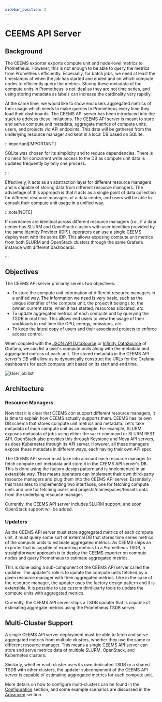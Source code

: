 ```yaml
---
sidebar_position: 2
---
```


# CEEMS API Server

## Background

The CEEMS exporter exports compute unit and node-level metrics to Prometheus. However, this is
not enough to be able to query the metrics from Prometheus efficiently. Especially, for
batch jobs, we need at least the timestamps of when the job has started and ended and
on which compute nodes to efficiently query the metrics. Storing these metadata of
the compute units in Prometheus is not ideal as they are not time series, and using storing metadata as labels can increase the cardinality very rapidly.

At the same time, we would like to show end users aggregated metrics of their usage
which needs to make queries to Prometheus every time they load their dashboards. The
CEEMS API server has been introduced into the stack to address these limitations. The CEEMS
API server is meant to store and serve compute unit metadata, aggregate metrics of
compute units, users, and projects _via_ API endpoints. This data will be gathered from
the underlying resource manager and kept in a local DB based on SQLite.

:::important[IMPORTANT]

SQLite was chosen for its simplicity and to reduce dependencies. There is no need for
concurrent write access to the DB as compute unit data is updated frequently by only one
process.

:::

Effectively, it acts as an abstraction layer for different
resource managers and is capable of storing data from different resource managers.
The advantage of this approach is that it acts as a single point of data collection for
different resource managers of a data center, and users will be able to consult their compute unit usage in a unified way.

:::note[NOTE]

If usernames are identical across different resource managers (_i.e.,_ if a data center has SLURM and OpenStack clusters with user identities provided by the same Identity Provider (IDP)), operators can use a single CEEMS deployment with the same IDP. This allows exposing compute unit metrics from both SLURM and OpenStack clusters through the same Grafana instance with different dashboards.

:::

## Objectives

The CEEMS API server primarily serves two objectives:

- To store the compute unit information of different resource managers in a unified way.
The information we need is very basic, such as the unique identifier of the compute unit, the project it
belongs to, the owner, current state, when it has started, resources allocated, _etc_.
- To update aggregated metrics of each compute unit by querying the TSDB in real time.
This allows end users to view the usage of their workloads in real time like CPU,
energy, emissions, _etc_.
- To keep the latest copy of users and their associated projects to enforce access control.

When coupled with the
[JSON API DataSource](https://grafana.github.io/grafana-json-datasource/installation/) or
[Infinity DataSource](https://grafana.com/grafana/plugins/yesoreyeram-infinity-datasource/)
of Grafana, we can list a user's compute units 
along with the metadata and aggregated metrics of each unit. The stored metadata in the
CEEMS API server's DB will allow us to dynamically construct the URLs for the Grafana dashboards for
each compute unit based on its start and end time.

![User job list](/img/dashboards/job_list_user.png)

## Architecture

### Resource Managers

Now that it is clear that CEEMS _can_ support different resource managers, it is time
to explain how CEEMS actually supports them. CEEMS has its own DB schema that stores
compute unit metrics and metadata. Let's take metadata of each compute unit as an
example. For example, SLURM exposes metadata of jobs using either the `sacct` command or
SLURM REST API. OpenStack also provides this through Keystone and Nova API servers, as does Kubernetes through its API server. However, all these managers expose these metadata
in different ways, each having their own API spec.

The CEEMS API server must take into account each resource manager to fetch compute unit
metadata and store it in the CEEMS API server's DB. This is done using the factory design
pattern and is implemented in an extensible way. That means operators can implement their
own third-party resource managers and plug them into the CEEMS API server. Essentially,
this translates to implementing two interfaces, one for fetching compute units and one
for fetching users and projects/namespaces/tenants data from the underlying resource
manager.

Currently, the CEEMS API server includes SLURM support, and soon OpenStack support
will be added.

### Updaters

As the CEEMS API server must store aggregated metrics of each compute unit, it must query
some sort of external DB that stores time series metrics of the compute units to
estimate aggregated metrics. As CEEMS ships an exporter that is capable of exporting
metrics to a Prometheus TSDB, a straightforward approach is to deploy the CEEMS exporter
on compute nodes and query Prometheus to estimate aggregated metrics.

This is done using a sub-component of the CEEMS API server called the updater. The updater's role is to update the compute units fetched by a given resource manager with their
aggregated metrics. Like in the case of the resource manager, the updater
uses the factory design pattern and it is extensible. It is possible to use custom
third-party tools to update the compute units with aggregated metrics.

Currently, the CEEMS API server ships a TSDB updater that is capable of estimating aggregate
metrics using the Prometheus TSDB server.

## Multi-Cluster Support

A single CEEMS API server deployment must be able to fetch and serve aggregated metrics
from multiple clusters, whether they use the same or different resource manager. This means a single CEEMS API server can store and serve metrics data
of multiple SLURM, OpenStack, and Kubernetes clusters.

Similarly, whether each cluster uses its own dedicated TSDB or a shared
TSDB with other clusters, the updater subcomponent of the CEEMS API server is capable of
estimating aggregated metrics for each compute unit.

More details on how to configure multi-clusters can be found in the
[Configuration](../configuration/ceems-api-server.md) section, and some example
scenarios are discussed in the [Advanced](../advanced/multi-cluster.md) section.
